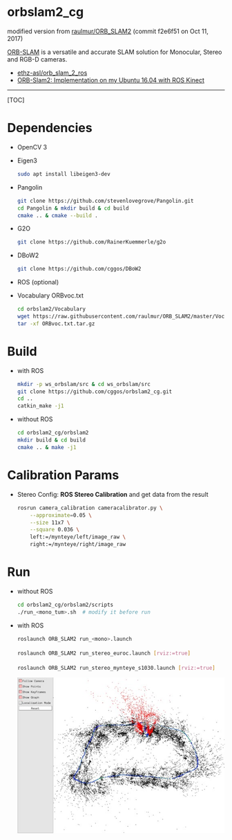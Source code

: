 # orbslam2_cg

modified version from [raulmur/ORB_SLAM2](https://github.com/raulmur/ORB_SLAM2) (commit f2e6f51  on Oct 11, 2017)  

[ORB-SLAM](http://webdiis.unizar.es/~raulmur/orbslam/) is a versatile and accurate SLAM solution for Monocular, Stereo and RGB-D cameras.

* [ethz-asl/orb_slam_2_ros](https://github.com/ethz-asl/orb_slam_2_ros)
* [ORB-Slam2: Implementation on my Ubuntu 16.04 with ROS Kinect](https://medium.com/@j.zijlmans/orb-slam-2052515bd84c)

-----

[TOC]

# Dependencies

* OpenCV 3
* Eigen3
  ```sh
  sudo apt install libeigen3-dev
  ```
* Pangolin
  ```bash
  git clone https://github.com/stevenlovegrove/Pangolin.git
  cd Pangolin & mkdir build & cd build
  cmake .. & cmake --build .
  ```
* G2O
  ```sh
  git clone https://github.com/RainerKuemmerle/g2o
  ```
* DBoW2 
  ```sh
  git clone https://github.com/cggos/DBoW2
  ```
* ROS (optional)
  
* Vocabulary ORBvoc.txt
  ```sh
  cd orbslam2/Vocabulary
  wget https://raw.githubusercontent.com/raulmur/ORB_SLAM2/master/Vocabulary/ORBvoc.txt.tar.gz
  tar -xf ORBvoc.txt.tar.gz
  ```

# Build

* with ROS
  ```sh
  mkdir -p ws_orbslam/src & cd ws_orbslam/src
  git clone https://github.com/cggos/orbslam2_cg.git
  cd ..
  catkin_make -j1
  ```

* without ROS
  ```sh
  cd orbslam2_cg/orbslam2
  mkdir build & cd build
  cmake .. & make -j1
  ```

# Calibration Params

* Stereo Config: **ROS Stereo Calibration** and get data from the result  
  ```sh
  rosrun camera_calibration cameracalibrator.py \
      --approximate=0.05 \
      --size 11x7 \
      --square 0.036 \
      left:=/mynteye/left/image_raw \
      right:=/mynteye/right/image_raw        
  ```

# Run

* without ROS
  ```bash
  cd orbslam2_cg/orbslam2/scripts
  ./run_<mono_tum>.sh  # modify it before run
  ```

* with ROS
  ```sh
  roslaunch ORB_SLAM2 run_<mono>.launch

  roslaunch ORB_SLAM2 run_stereo_euroc.launch [rviz:=true]

  roslaunch ORB_SLAM2 run_stereo_mynteye_s1030.launch [rviz:=true]
  ```

  <div align=center>
    <img src="images/stereo_mynteye_s1030.jpg"/>
  </div>
